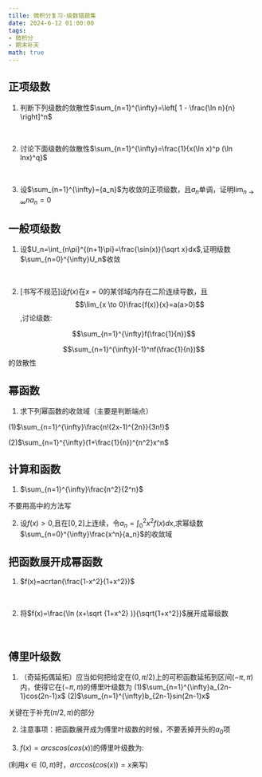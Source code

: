 ```yaml
---
tille: 微积分复习-级数错题集
date: 2024-6-12 01:00:00
tags: 
- 微积分
- 期末补天
math: true
---
```


## 正项级数

1. 判断下列级数的敛散性$\sum_{n=1}^{\infty}=\left[ 1 - \frac{\ln n}{n} \right]^n$

<br>

2. 讨论下面级数的敛散性$\sum_{n=1}^{\infty}=\frac{1}{x(\ln x)^p (\ln lnx)^q}$

<br>

3. 设$\sum_{n=1}^{\infty}={a_n}$为收敛的正项级数，且${a_n}$单调，证明$\lim_{n\to\infty}na_n=0$

## 一般项级数

1. 设$U_n=\int_{n\pi}^{(n+1)\pi}=\frac{\sin(x)}{\sqrt x}dx$,证明级数$\sum_{n=0}^{\infty}U_n$收敛

<br>

2. [书写不规范]设$f(x)$在$x=0$的某邻域内存在二阶连续导数，且$$\lim_{x \to 0}\frac{f(x)}{x}=a(a>0)$$,讨论级数:

$$\sum_{n=1}^{\infty}f(\frac{1}{n})$$

$$\sum_{n=1}^{\infty}(-1)^nf(\frac{1}{n})$$的敛散性

## 幂函数

1. 求下列幂函数的收敛域（主要是判断端点）

(1)$\sum_{n=1}^{\infty}\frac{n!(2x-1)^{2n}}{3n!}$

(2)$\sum_{n=1}^{\infty}(1+\frac{1}{n})^{n^2}x^n$

## 计算和函数

1. $\sum_{n=1}^{\infty}\frac{n^2}{2^n}$

不要用高中的方法写

2. 设$f(x)>0$,且在$[0,2]$上连续，令$a_n=\int_{0}^{2}x^2f(x)dx$,求幂级数$\sum_{n=0}^{\infty}\frac{x^n}{a_n}$的收敛域

## 把函数展开成幂函数

1. $f(x)=acrtan(\frac{1-x^2}{1+x^2})$

<br>

2. 将$f(x)=\frac{\ln (x+\sqrt {1+x^2} )}{\sqrt{1+x^2}}$展开成幂级数

<br>

## 傅里叶级数

1. （奇延拓偶延拓）应当如何把给定在$(0,\pi/2)$上的可积函数延拓到区间$(-\pi,\pi)$内，使得它在$(-\pi,\pi)$的傅里叶级数为
(1)$\sum_{n=1}^{\infty}a_{2n-1}cos(2n-1)x$
(2)$\sum_{n=1}^{\infty}b_{2n-1}sin(2n-1)x$

关键在于补充$(\pi/2,\pi)$的部分

2. 注意事项：把函数展开成为傅里叶级数的时候，不要丢掉开头的$a_0$项

3. $f(x)=arcscos(cos(x))$的傅里叶级数为:

(利用$x\in(0,\pi)$时，$arccos(cos(x))=x$来写)
